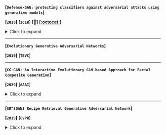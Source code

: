 **[`Defense-GAN: protecting classifiers against adversarial attacks using generative models`]**

**[`2018`]** **[`ICLR`]** **[[:memo:](./Defense-GAN.pdf)]** **[[:octocat:](https://github.com/kabkabm/defensegan)]**

<details><summary>Click to expand</summary><p>


**The main work:**

> 

**The methods it used:** 

**Its contribution:**

**My Comments:**

</p></details>

---





**[`Evolutionary Generative Adversarial Networks`]**

**[`2019`]** **[`TEVC`]** 



---





**[`CG-GAN: An Interactive Evolutionary GAN-based Approach for Facial Composite Generation`]**

**[`2020`]** **[`AAAI`]** 

<details><summary>Click to expand</summary><p>


**The main work:**

> Facial Composite is to synthesize two target pictures into one pictures 

**The methods it used:** 

> - [ ] using **pg-GAN** to create high-resolution human faces
> - [x] using Latent Variable Evolution (**LVE**) to guide the search through a process of interactive evolution 

**Its contribution:**

> It extends LVE with the ability to freeze certain features discovered during the search, and enables a more controlled user-recreation of target images.

**My Comments:**

> It’s a new 

</p></details>

---

**[`$R^2GAN$ Recipe Retrieval Generative Adversarial Network`]**

**[`2019`]** **[`CVPR`]**

<details><summary>Click to expand</summary><p>


**The main work:**

> Aim at exploring the feasibility of generating image from procedure text for retrieval problem. The specific content of the text is food recipe

It belongs to **NLP**, to solve a problem of information retrieval

The simplest way is linear scan

index the document-boolean retrieval model 

**The methods it used:** 

This paper studies food-to-recipe and recipe-to-food retrieval

>They specially use a GAN with one generator and dual discriminators

two-level ranking loss



**My Comments:**

> It’s a new 

</p></details>





